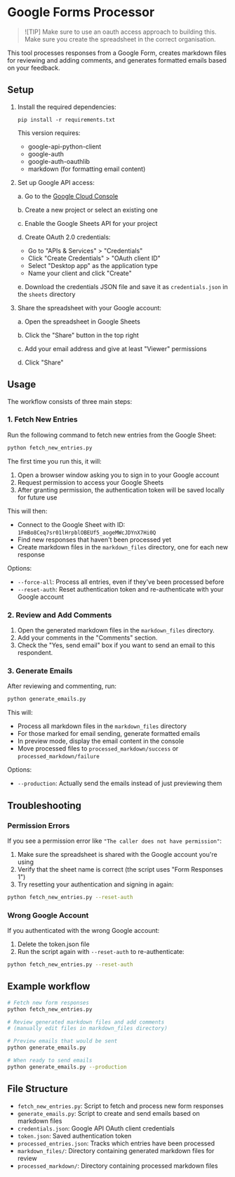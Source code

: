 # Google Forms Processor

>![TIP]
>Make sure to use an oauth access approach to building this. Make sure you create the spreadsheet in the correct organisation.

This tool processes responses from a Google Form, creates markdown files for reviewing and adding comments, and generates formatted emails based on your feedback.

## Setup

1. Install the required dependencies:
   ```
   pip install -r requirements.txt
   ```

   This version requires:
   - google-api-python-client
   - google-auth
   - google-auth-oauthlib
   - markdown (for formatting email content)

2. Set up Google API access:
   
   a. Go to the [Google Cloud Console](https://console.cloud.google.com/)
   
   b. Create a new project or select an existing one
   
   c. Enable the Google Sheets API for your project
   
   d. Create OAuth 2.0 credentials:
      - Go to "APIs & Services" > "Credentials"
      - Click "Create Credentials" > "OAuth client ID"
      - Select "Desktop app" as the application type
      - Name your client and click "Create"
   
   e. Download the credentials JSON file and save it as `credentials.json` in the `sheets` directory

3. Share the spreadsheet with your Google account:
   
   a. Open the spreadsheet in Google Sheets
   
   b. Click the "Share" button in the top right
   
   c. Add your email address and give at least "Viewer" permissions
   
   d. Click "Share"

## Usage

The workflow consists of three main steps:

### 1. Fetch New Entries

Run the following command to fetch new entries from the Google Sheet:

```bash
python fetch_new_entries.py
```

The first time you run this, it will:
1. Open a browser window asking you to sign in to your Google account
2. Request permission to access your Google Sheets
3. After granting permission, the authentication token will be saved locally for future use

This will then:
- Connect to the Google Sheet with ID: `1FmBo8Ceq7sr01lHrpblOBEUf5_aogeMWcJDYnX7Hi0Q`
- Find new responses that haven't been processed yet
- Create markdown files in the `markdown_files` directory, one for each new response

Options:
- `--force-all`: Process all entries, even if they've been processed before
- `--reset-auth`: Reset authentication token and re-authenticate with your Google account

### 2. Review and Add Comments

1. Open the generated markdown files in the `markdown_files` directory.
2. Add your comments in the "Comments" section.
3. Check the "Yes, send email" box if you want to send an email to this respondent.

### 3. Generate Emails

After reviewing and commenting, run:

```bash
python generate_emails.py
```

This will:
- Process all markdown files in the `markdown_files` directory
- For those marked for email sending, generate formatted emails
- In preview mode, display the email content in the console
- Move processed files to `processed_markdown/success` or `processed_markdown/failure`

Options:
- `--production`: Actually send the emails instead of just previewing them

## Troubleshooting

### Permission Errors

If you see a permission error like `"The caller does not have permission"`:

1. Make sure the spreadsheet is shared with the Google account you're using
2. Verify that the sheet name is correct (the script uses "Form Responses 1")
3. Try resetting your authentication and signing in again:

```bash
python fetch_new_entries.py --reset-auth
```

### Wrong Google Account

If you authenticated with the wrong Google account:

1. Delete the token.json file
2. Run the script again with `--reset-auth` to re-authenticate:

```bash
python fetch_new_entries.py --reset-auth
```

## Example workflow

```bash
# Fetch new form responses
python fetch_new_entries.py

# Review generated markdown files and add comments
# (manually edit files in markdown_files directory)

# Preview emails that would be sent
python generate_emails.py

# When ready to send emails
python generate_emails.py --production
```

## File Structure

- `fetch_new_entries.py`: Script to fetch and process new form responses
- `generate_emails.py`: Script to create and send emails based on markdown files
- `credentials.json`: Google API OAuth client credentials
- `token.json`: Saved authentication token
- `processed_entries.json`: Tracks which entries have been processed
- `markdown_files/`: Directory containing generated markdown files for review
- `processed_markdown/`: Directory containing processed markdown files 